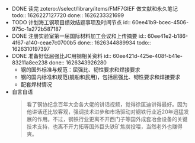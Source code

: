 - DONE 读完 zotero://select/library/items/FMF7GIEF 做文献和永久笔记
  todo:: 1626227127720
  done:: 1626233321699
- TODO 计划海工钢项目绩效结题事项及时间节点
  id:: 60ee41b9-bcec-4506-975c-1a272b587187
- DONE 注册实验室第一届国际材料加工会议和上传摘要
  id:: 60ee41e2-b186-4f67-a140-ceae7c0700b5
  done:: 1626344889934
  todo:: 1626310197397
- DONE 准备好低屈强比JC用钢相关资料
  id:: 60ee421d-425e-408f-b41e-83211a8ee238
  done:: 1626343926280
	- 钢的国外标准与规范：屈强比、韧性要求和焊接要求
	- 钢的国内标准和规范(舰船和民用)，包括屈强比、韧性要求和焊接要求
	- 配套焊材情况
- 自言自语 
  > 看了钢协纪念百年大会各大佬的讲话视频，觉得徐匡迪讲得最好。因为他讲话还比较客观，强调技术进步和市场驱动对钢铁行业近20年迅猛发展的作用。不过，钢铁行业更离不开西门子等国外成套冶金设备的关键技术支持，也离不开力拓等国外巨头铁矿焦炭投喂，当然老外也赚得爽。